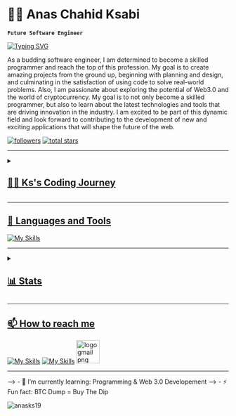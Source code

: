 # 👨‍💻 Anas Chahid Ksabi

**`Future Software Engineer`**

[![Typing SVG](https://readme-typing-svg.demolab.com?font=Fira+Code&weight=800&duration=4000&pause=1000&color=00DD4F&vCenter=true&width=500&height=60&lines=Welcome+To+My+GitHub;Contributing+To+The+Developement+Of+Web)](https://git.io/typing-svg)

As a budding software engineer, I am determined to become a skilled programmer and reach the top of this profession. My goal is to create amazing projects from the ground up, beginning with planning and design, and culminating in the satisfaction of using code to solve real-world problems.
Also, I am passionate about exploring the potential of Web3.0 and the world of cryptocurrency. My goal is to not only become a skilled programmer, but also to learn about the latest technologies and tools that are driving innovation in the industry. I am excited to be part of this dynamic field and look forward to contributing to the development of new and exciting applications that will shape the future of the web.

<a href="https://github.com/anasks19?tab=followers">
         <img alt="followers" title="Follow me on Github" src="https://custom-icon-badges.demolab.com/github/followers/anasks19?color=236ad3&labelColor=1155ba&style=for-the-badge&logo=person-add&label=Follow&logoColor=white"/></a>
      <a href="https://github.com/anasks19?tab=repositories&sort=stargazers">
         <img alt="total stars" title="Total stars on GitHub" src="https://custom-icon-badges.demolab.com/github/stars/anasks19?color=55960c&style=for-the-badge&labelColor=488207&logo=star"/></a>
   <a href="https://github.com/anasks19?tab=viwers">
   </p>

---
<details>

 <summary><h2>👨‍💻 Ks's Coding Journey</h2></summary>
 
 **`[20/02/2023] : I started my programing journey with ALX SE program.`**
 
 **`[25/02/2023] : Learned how to navigate through Shell.`**
 
 **`[28/02/2023] : I learnt Vim and Emacs editors.`**
 
 **`[29/02/2023] : I learnt Git and Github.`**
 
 **`[01/03/2023] : Started understanding the algorithem, psuedocode and flowchart.`**
 
 **`[02/03/2023] : Diving deep in Shell.`**
 
 **`[02/03/2023] : Learned Visual Studio Code editor.`**
 
 **`[03/03/2023] : Starting My C language journey.`**

</details>

---

## 🧰 Languages and Tools

![My Skills](https://skillicons.dev/icons?i=c,bash,linux,vscode,vim,emacs,git,github&perline=10)

---

<details>
 <summary><h2>📊 Stats</h2></summary>
         
![Anas's GitHub stats](https://github-readme-stats.vercel.app/api?username=anasks19&show_icons=true&theme=cobalt&date_format=j%20M%5B%20Y%5D&background=000000&border=7536B2&stroke=9243DD&ring=89502D&fire=FF9554&currStreakNum=D280FF&sideNums=BC52FF&currStreakLabel=64EAE2&sideLabels=48A8A2&dates=A42EE5)

<p><img align="center" width="470" src="https://github-readme-streak-stats.herokuapp.com/?user=anasks19&theme=cobalt&date_format=j%20M%5B%20Y%5D&background=000000&border=7536B2&stroke=9243DD&ring=89502D&fire=FF9554&currStreakNum=D280FF&sideNums=BC52FF&currStreakLabel=64EAE2&sideLabels=48A8A2&dates=A42EE5" alt="anasks19" /></p>

<p><img align="center" width="470" src="https://github-readme-stats.vercel.app/api/top-langs?username=anasks19&theme=cobalt&date_format=j%20M%5B%20Y%5D&background=000000&border=7536B2&stroke=9243DD&ring=89502D&fire=FF9554&currStreakNum=D280FF&sideNums=BC52FF&currStreakLabel=64EAE2&sideLabels=48A8A2&dates=A42EE5" alt="anasks19" /></p>

</details>

---

## 📫 How to reach me

[![My Skills](https://skillicons.dev/icons?i=twitter)](https://twitter.com/it_CryptoKs)
[![My Skills](https://skillicons.dev/icons?i=linkedin)](https://www.linkedin.com/in/anas-chahid-ksabi-b097bb254/)
[<img src="https://www.freepnglogos.com/uploads/logo-gmail-png/logo-gmail-png-brand-brands-gmail-logo-logos-icon-22.png" width="53" alt="logo gmail png brand brands gmail logo logos icon" /></a>](mailto:anasks1999@gmail.com)

---

--> - 🌱 I’m currently learning: Programming & Web 3.0 Developement
--> - ⚡ Fun fact: BTC Dump = Buy The Dip

<p align="left"> <img src="https://komarev.com/ghpvc/?username=anasks19&label=Profile%20views&color=0e75b6&style=flat" alt="anasks19" /> </p>








